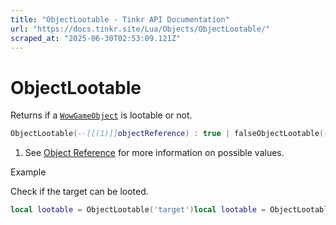 ```yaml
---
title: "ObjectLootable - Tinkr API Documentation"
url: "https://docs.tinkr.site/Lua/Objects/ObjectLootable/"
scraped_at: "2025-06-30T02:53:09.121Z"
---
```


# ObjectLootable

Returns if a [`WowGameObject`](../WowGameObject/) is lootable or not.

```lua
ObjectLootable(--[[(1)]]objectReference) : true | falseObjectLootable(--[[(1)]]objectReference) : true | false
```

1.  See [Object Reference](../ObjectReference/) for more information on possible values.

Example

Check if the target can be looted.

```lua
local lootable = ObjectLootable('target')local lootable = ObjectLootable('target')
```